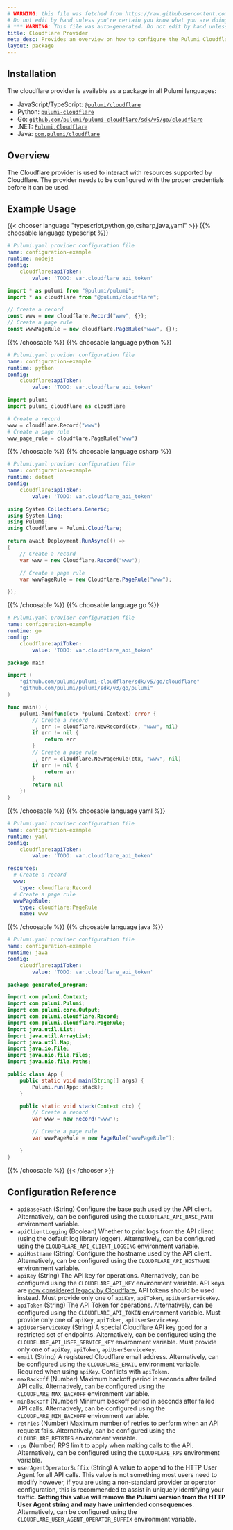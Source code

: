 ```yaml
---
# WARNING: this file was fetched from https://raw.githubusercontent.com/pulumi/pulumi-cloudflare/v5.43.1/docs/_index.md
# Do not edit by hand unless you're certain you know what you are doing!
# *** WARNING: This file was auto-generated. Do not edit by hand unless you're certain you know what you are doing! ***
title: Cloudflare Provider
meta_desc: Provides an overview on how to configure the Pulumi Cloudflare provider.
layout: package
---
```

## Installation

The cloudflare provider is available as a package in all Pulumi languages:

* JavaScript/TypeScript: [`@pulumi/cloudflare`](https://www.npmjs.com/package/@pulumi/cloudflare)
* Python: [`pulumi-cloudflare`](https://pypi.org/project/pulumi-cloudflare/)
* Go: [`github.com/pulumi/pulumi-cloudflare/sdk/v5/go/cloudflare`](https://github.com/pulumi/pulumi-cloudflare)
* .NET: [`Pulumi.Cloudflare`](https://www.nuget.org/packages/Pulumi.Cloudflare)
* Java: [`com.pulumi/cloudflare`](https://central.sonatype.com/artifact/com.pulumi/cloudflare)
## Overview

The Cloudflare provider is used to interact with resources supported by
Cloudflare. The provider needs to be configured with the proper credentials
before it can be used.
## Example Usage

{{< chooser language "typescript,python,go,csharp,java,yaml" >}}
{{% choosable language typescript %}}
```yaml
# Pulumi.yaml provider configuration file
name: configuration-example
runtime: nodejs
config:
    cloudflare:apiToken:
        value: 'TODO: var.cloudflare_api_token'

```
```typescript
import * as pulumi from "@pulumi/pulumi";
import * as cloudflare from "@pulumi/cloudflare";

// Create a record
const www = new cloudflare.Record("www", {});
// Create a page rule
const wwwPageRule = new cloudflare.PageRule("www", {});
```
{{% /choosable %}}
{{% choosable language python %}}
```yaml
# Pulumi.yaml provider configuration file
name: configuration-example
runtime: python
config:
    cloudflare:apiToken:
        value: 'TODO: var.cloudflare_api_token'

```
```python
import pulumi
import pulumi_cloudflare as cloudflare

# Create a record
www = cloudflare.Record("www")
# Create a page rule
www_page_rule = cloudflare.PageRule("www")
```
{{% /choosable %}}
{{% choosable language csharp %}}
```yaml
# Pulumi.yaml provider configuration file
name: configuration-example
runtime: dotnet
config:
    cloudflare:apiToken:
        value: 'TODO: var.cloudflare_api_token'

```
```csharp
using System.Collections.Generic;
using System.Linq;
using Pulumi;
using Cloudflare = Pulumi.Cloudflare;

return await Deployment.RunAsync(() =>
{
    // Create a record
    var www = new Cloudflare.Record("www");

    // Create a page rule
    var wwwPageRule = new Cloudflare.PageRule("www");

});

```
{{% /choosable %}}
{{% choosable language go %}}
```yaml
# Pulumi.yaml provider configuration file
name: configuration-example
runtime: go
config:
    cloudflare:apiToken:
        value: 'TODO: var.cloudflare_api_token'

```
```go
package main

import (
	"github.com/pulumi/pulumi-cloudflare/sdk/v5/go/cloudflare"
	"github.com/pulumi/pulumi/sdk/v3/go/pulumi"
)

func main() {
	pulumi.Run(func(ctx *pulumi.Context) error {
		// Create a record
		_, err := cloudflare.NewRecord(ctx, "www", nil)
		if err != nil {
			return err
		}
		// Create a page rule
		_, err = cloudflare.NewPageRule(ctx, "www", nil)
		if err != nil {
			return err
		}
		return nil
	})
}
```
{{% /choosable %}}
{{% choosable language yaml %}}
```yaml
# Pulumi.yaml provider configuration file
name: configuration-example
runtime: yaml
config:
    cloudflare:apiToken:
        value: 'TODO: var.cloudflare_api_token'

```
```yaml
resources:
  # Create a record
  www:
    type: cloudflare:Record
  # Create a page rule
  wwwPageRule:
    type: cloudflare:PageRule
    name: www
```
{{% /choosable %}}
{{% choosable language java %}}
```yaml
# Pulumi.yaml provider configuration file
name: configuration-example
runtime: java
config:
    cloudflare:apiToken:
        value: 'TODO: var.cloudflare_api_token'

```
```java
package generated_program;

import com.pulumi.Context;
import com.pulumi.Pulumi;
import com.pulumi.core.Output;
import com.pulumi.cloudflare.Record;
import com.pulumi.cloudflare.PageRule;
import java.util.List;
import java.util.ArrayList;
import java.util.Map;
import java.io.File;
import java.nio.file.Files;
import java.nio.file.Paths;

public class App {
    public static void main(String[] args) {
        Pulumi.run(App::stack);
    }

    public static void stack(Context ctx) {
        // Create a record
        var www = new Record("www");

        // Create a page rule
        var wwwPageRule = new PageRule("wwwPageRule");

    }
}
```
{{% /choosable %}}
{{< /chooser >}}
## Configuration Reference

- `apiBasePath` (String) Configure the base path used by the API client. Alternatively, can be configured using the `CLOUDFLARE_API_BASE_PATH` environment variable.
- `apiClientLogging` (Boolean) Whether to print logs from the API client (using the default log library logger). Alternatively, can be configured using the `CLOUDFLARE_API_CLIENT_LOGGING` environment variable.
- `apiHostname` (String) Configure the hostname used by the API client. Alternatively, can be configured using the `CLOUDFLARE_API_HOSTNAME` environment variable.
- `apiKey` (String) The API key for operations. Alternatively, can be configured using the `CLOUDFLARE_API_KEY` environment variable. API keys are [now considered legacy by Cloudflare](https://developers.cloudflare.com/fundamentals/api/get-started/keys/#limitations), API tokens should be used instead. Must provide only one of `apiKey`, `apiToken`, `apiUserServiceKey`.
- `apiToken` (String) The API Token for operations. Alternatively, can be configured using the `CLOUDFLARE_API_TOKEN` environment variable. Must provide only one of `apiKey`, `apiToken`, `apiUserServiceKey`.
- `apiUserServiceKey` (String) A special Cloudflare API key good for a restricted set of endpoints. Alternatively, can be configured using the `CLOUDFLARE_API_USER_SERVICE_KEY` environment variable. Must provide only one of `apiKey`, `apiToken`, `apiUserServiceKey`.
- `email` (String) A registered Cloudflare email address. Alternatively, can be configured using the `CLOUDFLARE_EMAIL` environment variable. Required when using `apiKey`. Conflicts with `apiToken`.
- `maxBackoff` (Number) Maximum backoff period in seconds after failed API calls. Alternatively, can be configured using the `CLOUDFLARE_MAX_BACKOFF` environment variable.
- `minBackoff` (Number) Minimum backoff period in seconds after failed API calls. Alternatively, can be configured using the `CLOUDFLARE_MIN_BACKOFF` environment variable.
- `retries` (Number) Maximum number of retries to perform when an API request fails. Alternatively, can be configured using the `CLOUDFLARE_RETRIES` environment variable.
- `rps` (Number) RPS limit to apply when making calls to the API. Alternatively, can be configured using the `CLOUDFLARE_RPS` environment variable.
- `userAgentOperatorSuffix` (String) A value to append to the HTTP User Agent for all API calls. This value is not something most users need to modify however, if you are using a non-standard provider or operator configuration, this is recommended to assist in uniquely identifying your traffic. **Setting this value will remove the Pulumi version from the HTTP User Agent string and may have unintended consequences**. Alternatively, can be configured using the `CLOUDFLARE_USER_AGENT_OPERATOR_SUFFIX` environment variable.